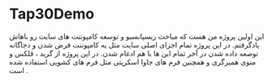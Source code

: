 # Tap30Demo
این اولین پروژه من هست که مباحث ریسپانسیو و توسعه کامپوننت های سایت رو  باهاش یادگرفتم.
در این پروژه تمام اجزای اصلی سایت مثل یه کامپوننت فرض شدن و دجاگانه توصعه داده شدن در آخر تمام ابن ها با هم ادغام شدن. 
در این پروژه از گرید ، فلکس و منوی همبرگری و همچنین فرم های جاوا اسکرپتی مثل فرم های کشویی استفاده شده است .
